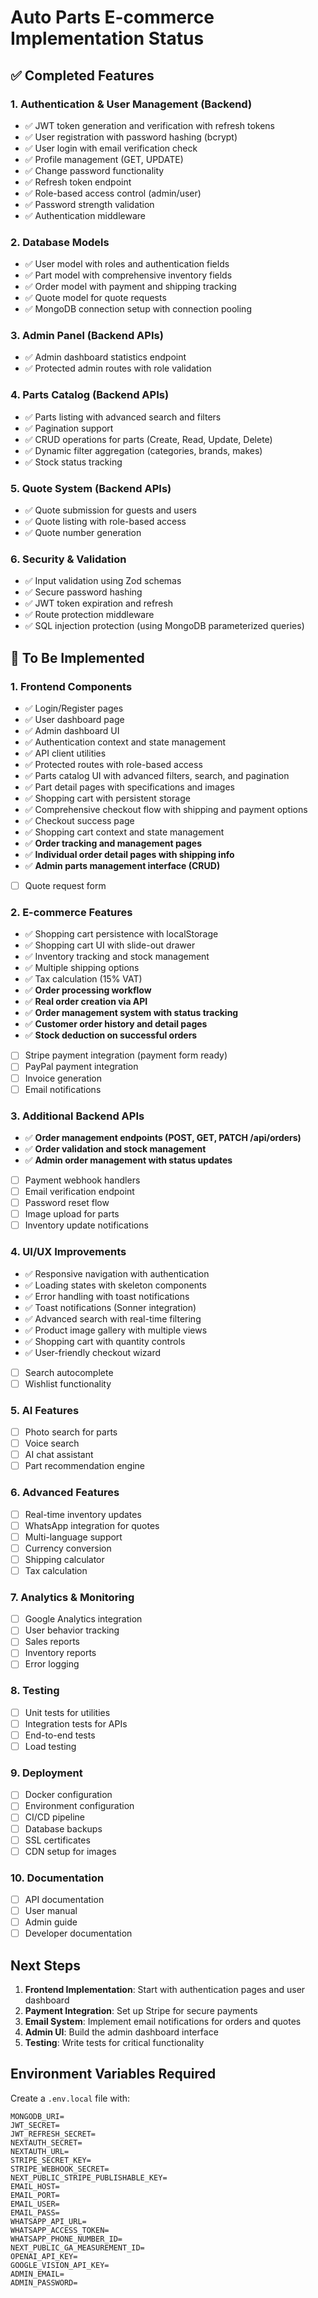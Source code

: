 # Auto Parts E-commerce Implementation Status

## ✅ Completed Features

### 1. Authentication & User Management (Backend)

- ✅ JWT token generation and verification with refresh tokens
- ✅ User registration with password hashing (bcrypt)
- ✅ User login with email verification check
- ✅ Profile management (GET, UPDATE)
- ✅ Change password functionality
- ✅ Refresh token endpoint
- ✅ Role-based access control (admin/user)
- ✅ Password strength validation
- ✅ Authentication middleware

### 2. Database Models

- ✅ User model with roles and authentication fields
- ✅ Part model with comprehensive inventory fields
- ✅ Order model with payment and shipping tracking
- ✅ Quote model for quote requests
- ✅ MongoDB connection setup with connection pooling

### 3. Admin Panel (Backend APIs)

- ✅ Admin dashboard statistics endpoint
- ✅ Protected admin routes with role validation

### 4. Parts Catalog (Backend APIs)

- ✅ Parts listing with advanced search and filters
- ✅ Pagination support
- ✅ CRUD operations for parts (Create, Read, Update, Delete)
- ✅ Dynamic filter aggregation (categories, brands, makes)
- ✅ Stock status tracking

### 5. Quote System (Backend APIs)

- ✅ Quote submission for guests and users
- ✅ Quote listing with role-based access
- ✅ Quote number generation

### 6. Security & Validation

- ✅ Input validation using Zod schemas
- ✅ Secure password hashing
- ✅ JWT token expiration and refresh
- ✅ Route protection middleware
- ✅ SQL injection protection (using MongoDB parameterized queries)

## 🚧 To Be Implemented

### 1. Frontend Components

- ✅ Login/Register pages
- ✅ User dashboard page
- ✅ Admin dashboard UI
- ✅ Authentication context and state management
- ✅ API client utilities
- ✅ Protected routes with role-based access
- ✅ Parts catalog UI with advanced filters, search, and pagination
- ✅ Part detail pages with specifications and images
- ✅ Shopping cart with persistent storage
- ✅ Comprehensive checkout flow with shipping and payment options
- ✅ Checkout success page
- ✅ Shopping cart context and state management
- ✅ **Order tracking and management pages**
- ✅ **Individual order detail pages with shipping info**
- ✅ **Admin parts management interface (CRUD)**
- [ ] Quote request form

### 2. E-commerce Features

- ✅ Shopping cart persistence with localStorage
- ✅ Shopping cart UI with slide-out drawer
- ✅ Inventory tracking and stock management
- ✅ Multiple shipping options
- ✅ Tax calculation (15% VAT)
- ✅ **Order processing workflow**
- ✅ **Real order creation via API**
- ✅ **Order management system with status tracking**
- ✅ **Customer order history and detail pages**
- ✅ **Stock deduction on successful orders**
- [ ] Stripe payment integration (payment form ready)
- [ ] PayPal payment integration
- [ ] Invoice generation
- [ ] Email notifications

### 3. Additional Backend APIs

- ✅ **Order management endpoints (POST, GET, PATCH /api/orders)**
- ✅ **Order validation and stock management**
- ✅ **Admin order management with status updates**
- [ ] Payment webhook handlers
- [ ] Email verification endpoint
- [ ] Password reset flow
- [ ] Image upload for parts
- [ ] Inventory update notifications

### 4. UI/UX Improvements

- ✅ Responsive navigation with authentication
- ✅ Loading states with skeleton components
- ✅ Error handling with toast notifications
- ✅ Toast notifications (Sonner integration)
- ✅ Advanced search with real-time filtering
- ✅ Product image gallery with multiple views
- ✅ Shopping cart with quantity controls
- ✅ User-friendly checkout wizard
- [ ] Search autocomplete
- [ ] Wishlist functionality

### 5. AI Features

- [ ] Photo search for parts
- [ ] Voice search
- [ ] AI chat assistant
- [ ] Part recommendation engine

### 6. Advanced Features

- [ ] Real-time inventory updates
- [ ] WhatsApp integration for quotes
- [ ] Multi-language support
- [ ] Currency conversion
- [ ] Shipping calculator
- [ ] Tax calculation

### 7. Analytics & Monitoring

- [ ] Google Analytics integration
- [ ] User behavior tracking
- [ ] Sales reports
- [ ] Inventory reports
- [ ] Error logging

### 8. Testing

- [ ] Unit tests for utilities
- [ ] Integration tests for APIs
- [ ] End-to-end tests
- [ ] Load testing

### 9. Deployment

- [ ] Docker configuration
- [ ] Environment configuration
- [ ] CI/CD pipeline
- [ ] Database backups
- [ ] SSL certificates
- [ ] CDN setup for images

### 10. Documentation

- [ ] API documentation
- [ ] User manual
- [ ] Admin guide
- [ ] Developer documentation

## Next Steps

1. **Frontend Implementation**: Start with authentication pages and user dashboard
2. **Payment Integration**: Set up Stripe for secure payments
3. **Email System**: Implement email notifications for orders and quotes
4. **Admin UI**: Build the admin dashboard interface
5. **Testing**: Write tests for critical functionality

## Environment Variables Required

Create a `.env.local` file with:

```
MONGODB_URI=
JWT_SECRET=
JWT_REFRESH_SECRET=
NEXTAUTH_SECRET=
NEXTAUTH_URL=
STRIPE_SECRET_KEY=
STRIPE_WEBHOOK_SECRET=
NEXT_PUBLIC_STRIPE_PUBLISHABLE_KEY=
EMAIL_HOST=
EMAIL_PORT=
EMAIL_USER=
EMAIL_PASS=
WHATSAPP_API_URL=
WHATSAPP_ACCESS_TOKEN=
WHATSAPP_PHONE_NUMBER_ID=
NEXT_PUBLIC_GA_MEASUREMENT_ID=
OPENAI_API_KEY=
GOOGLE_VISION_API_KEY=
ADMIN_EMAIL=
ADMIN_PASSWORD=
```
